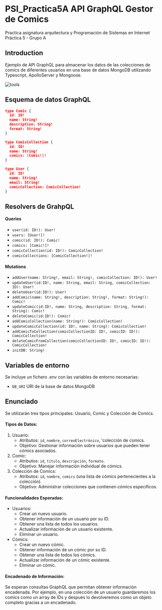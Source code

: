 # PSI_Practica5A API GraphQL Gestor de Comics
Practica asignatura arquitectura y Programación de Sistemas en Internet Práctica 5 - Grupo A

## Introduction
Ejemplo de API GraphQL para almacenar los datos de las colecciones de comics de diferentes usuarios
en una base de datos MongoDB utilizando Typescript, ApolloServer y Mongoose.<p>
![tools](https://skillicons.dev/icons?i=ts,mongodb,apollo)

## Esquema de datos GraphQL

```json
type Comic {
  id: ID!
  name: String!
  description: String!
  format: String!
}

type ComicCollection {
  id: ID!
  name: String!
  comics: [Comic!]!
}

type User {
  id: ID!
  name: String!
  email: String!
  comicCollection: ComicCollection!
}
```

## Resolvers de GrahpQL

#### Queries

* ```user(id: ID!): User!```
* ```users: [User!]!```
* ```comic(id: ID!): Comic!```
* ```comics: [Comic!]!```
* ```comicCollection(id: ID!): ComicCollection!```
* ```comicCollections: [ComicCollection!]!```

#### Mutations
* ```addUser(name: String!, email: String!, comicCollection: ID!): User!```
* ```updateUser(id:ID!, name: String, email: String, comicCollection: ID): User!```
* ```deleteUser(id:ID!): User!```
* ```addComic(name: String!, description: String!, format: String!): Comic!```
* ```updateComic(id:ID!, name: String, description: String, format: String): Comic!```
* ```deleteComic(id:ID!): Comic!```
* ```addComicCollection(name: String!): ComicCollection!```
* ```updateComicCollection(id: ID!, name: String): ComicCollection!```
* ```addComicToCollection(comicCollectionID: ID!, comicID: ID!): ComicCollection!```
* ```deleteComicFromCollection(comicCollectionID: ID!, comicID: ID!): ComicCollection!```
* ```initDB: String!```

## Variables de entorno
Se incluye un fichero .env con las variables de entorno necesarias:
* ```DB_URI``` URI de la base de datos MongoDB


## Enunciado
Se utilizarán tres tipos principales: Usuario, Comic y Colección de Comics.
#### Tipos de Datos:
1. Usuario:
    - Atributos: `id`, `nombre`, `correoElectrónico`, 'colección de comics.
    - Objetivo: Gestionar información sobre usuarios que pueden tener cómics asociados.
2. Comic:
    - Atributos: `id`, `título`, `descripción`, `formato`.
    - Objetivo: Manejar información individual de cómics.
3. Colección de Comics:
    - Atributos: `id`, `nombre`, `comics` (una lista de cómics pertenecientes a la colección).
    - Objetivo: Administrar colecciones que contienen cómics específicos.

#### Funcionalidades Esperadas:
- Usuarios:
    - Crear un nuevo usuario.
    - Obtener información de un usuario por su ID.
    - Obtener una lista de todos los usuarios.
    - Actualizar información de un usuario existente.
    - Eliminar un usuario.
- Cómics:
    - Crear un nuevo cómic.
    - Obtener información de un cómic por su ID.
    - Obtener una lista de todos los cómics.
    - Actualizar información de un cómic existente.
    - Eliminar un cómic.

#### Encadenado de Información:
Se esperan consultas GraphQL que permitan obtener información encadenada. Por ejemplo,
en una colección de un usuario guardaremos los comics como un array de IDs y
después lo devolveremos como un objeto completo gracias a un encadenado.